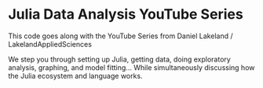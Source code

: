 # Julia Data Analysis YouTube Series

This code goes along with the YouTube Series from Daniel Lakeland / LakelandAppliedSciences 

We step you through setting up Julia, getting data, doing exploratory analysis, graphing,
and model fitting... While simultaneously discussing how the Julia ecosystem and language works.

